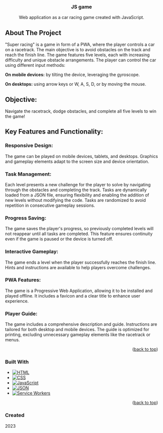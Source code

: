 <a id="readme-top"></a>

<!-- HEADER -->
<div align="center">
  <h3 align="center">JS game</h1>
  <p align="center">
    Web application as a car racing game created with JavaScript.  
  </p>
</div>

<!-- ABOUT THE PROJECT -->
## About The Project

"Super racing" is a game in form of a PWA, where the player controls a car on a racetrack. The main objective is to avoid obstacles on the track and reach the finish line.
The game features five levels, each with increasing difficulty and unique obstacle arrangements. The player can control the car using different input methods:

**On mobile devices:** by tilting the device, leveraging the gyroscope.

**On desktops:** using arrow keys or W, A, S, D, or by moving the mouse.

## Objective:
Navigate the racetrack, dodge obstacles, and complete all five levels to win the game!

## Key Features and Functionality:

### Responsive Design:
The game can be played on mobile devices, tablets, and desktops.
Graphics and gameplay elements adapt to the screen size and device orientation.

### Task Management:
Each level presents a new challenge for the player to solve by navigating through the obstacles and completing the track.
Tasks are dynamically loaded from a JSON file, ensuring flexibility and enabling the addition of new levels without modifying the code.
Tasks are randomized to avoid repetition in consecutive gameplay sessions.

### Progress Saving:
The game saves the player's progress, so previously completed levels will not reappear until all tasks are completed.
This feature ensures continuity even if the game is paused or the device is turned off.

### Interactive Gameplay:
The game ends a level when the player successfully reaches the finish line.
Hints and instructions are available to help players overcome challenges.

### PWA Features:
The game is a Progressive Web Application, allowing it to be installed and played offline.
It includes a favicon and a clear title to enhance user experience.

### Player Guide:
The game includes a comprehensive description and guide.
Instructions are tailored for both desktop and mobile devices.
The guide is optimized for printing, excluding unnecessary gameplay elements like the racetrack or menus.


<p align="right">(<a href="#readme-top">back to top</a>)</p>

<!-- TOOLS -->
### Built With  

* [![HTML][HTML.com]][HTML-url]  
* [![CSS][CSS.com]][CSS-url]  
* [![JavaScript][JS.com]][JS-url]  
* [![JSON][JSON.com]][JSON-url]  
* [![Service Workers][SW.com]][SW-url]  

<p align="right">(<a href="#readme-top">back to top</a>)</p>  

<!-- LINKS -->  
[HTML.com]: https://img.shields.io/badge/HTML-E34F26?style=for-the-badge&logo=html5&logoColor=white  
[HTML-url]: https://developer.mozilla.org/en-US/docs/Web/HTML  
[CSS.com]: https://img.shields.io/badge/CSS-1572B6?style=for-the-badge&logo=css3&logoColor=white  
[CSS-url]: https://developer.mozilla.org/en-US/docs/Web/CSS  
[JS.com]: https://img.shields.io/badge/JavaScript-F7DF1E?style=for-the-badge&logo=javascript&logoColor=black  
[JS-url]: https://developer.mozilla.org/en-US/docs/Web/JavaScript  
[JSON.com]: https://img.shields.io/badge/JSON-000000?style=for-the-badge&logo=json&logoColor=white  
[JSON-url]: https://www.json.org/
[SW.com]: https://img.shields.io/badge/Service%20Workers-4285F4?style=for-the-badge&logo=googlechrome&logoColor=white  
[SW-url]: https://developer.mozilla.org/en-US/docs/Web/API/Service_Worker_API  

### Created
2023
